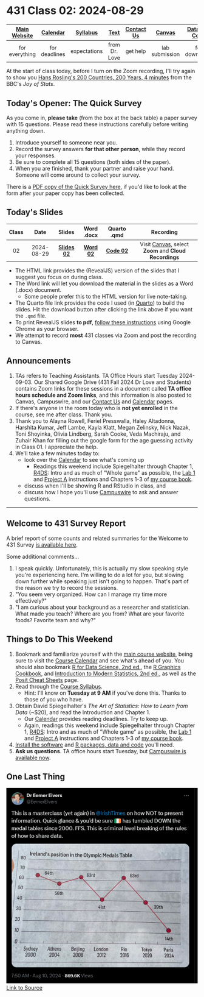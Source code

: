 # 431 Class 02: 2024-08-29

[Main Website](https://thomaselove.github.io/431-2024/) | [Calendar](https://thomaselove.github.io/431-2024/calendar.html) | [Syllabus](https://thomaselove.github.io/431-syllabus-2024/) | [Text](https://thomaselove.github.io/431-book/) | [Contact Us](https://thomaselove.github.io/431-2024/contact.html) | [Canvas](https://canvas.case.edu) | [Data and Code](https://github.com/THOMASELOVE/431-data)
:-----------: | :--------------: | :----------: | :---------: | :-------------: | :-----------: | :------------:
for everything | for deadlines | expectations | from Dr. Love | get help | lab submission | for downloads

At the start of class today, before I turn on the Zoom recording, I'll try again to show you [Hans Rosling's 200 Countries, 200 Years, 4 minutes](https://www.youtube.com/watch?v=jbkSRLYSojo) from the BBC's *Joy of Stats*.

## Today's Opener: The Quick Survey

As you come in, **please take** (from the box at the back table) a paper survey with 15 questions. Please read these instructions carefully before writing anything down.

1. Introduce yourself to someone near you.
2. Record the survey answers **for that other person**, while they record your responses.
3. Be sure to complete all 15 questions (both sides of the paper).
4. When you are finished, thank your partner and raise your hand. Someone will come around to collect your survey.

There is a [PDF copy of the Quick Survey here](431_surveyhandout_1perstudent_2024-08-29.pdf), if you'd like to look at the form after your paper copy has been collected.

## Today's Slides

Class | Date | Slides | Word .docx | Quarto .qmd | Recording
:---: | :--------: | :------: | :------: | :------: | :-------------:
02 | 2024-08-29 | **[Slides 02](https://thomaselove.github.io/431-slides-2024/class02.html)** | **[Word 02](https://thomaselove.github.io/431-slides-2024/class02w.docx)** | **[Code 02](https://github.com/THOMASELOVE/431-slides-2024/blob/main/class02.qmd)** | Visit [Canvas](https://canvas.case.edu/), select **Zoom** and **Cloud Recordings**

- The HTML link provides the (RevealJS) version of the slides that I suggest you focus on during class.
- The Word link will let you download the material in the slides as a Word (.docx) document.
    - Some people prefer this to the HTML version for live note-taking.
- The Quarto file link provides the code I used (in [Quarto](https://quarto.org/)) to build the slides. Hit the download button after clicking the link above if you want the `.qmd` file.
- To print RevealJS slides **to pdf**, [follow these instructions](https://quarto.org/docs/presentations/revealjs/presenting.html#print-to-pdf) using Google Chrome as your browser.
- We attempt to record **most** 431 classes via Zoom and post the recording to Canvas.

## Announcements

1. TAs refers to Teaching Assistants. TA Office Hours start Tuesday 2024-09-03. Our Shared Google Drive (431 Fall 2024 Dr Love and Students) contains Zoom links for these sessions in a document called **TA office hours schedule and Zoom links**, and this information is also posted to Canvas, Campuswire, and our [Contact Us](https://thomaselove.github.io/431-2024/contact.html) and [Calendar](https://thomaselove.github.io/431-2024/calendar.html) pages.
2. If there's anyone in the room today who is **not yet enrolled** in the course, see me after class. Thank you.
3. Thank you to Alayna Rowell, Feriel Presswalla, Haley Altadonna, Harshita Kumar, Jeff Lambe, Kayla Klatt, Megan Zelinsky, Nick Nazak, Toni Shoyinka, Olivia Lindberg, Sarah Cooke, Veda Machiraju, and Zuhair Khan for filling out the google form for the age guessing activity in Class 01. I appreciate the help.
4. We'll take a few minutes today to:
    - look over the [Calendar](https://thomaselove.github.io/431-2024/calendar.html) to see what's coming up
        - Readings this weekend include Spiegelhalter through Chapter 1, [R4DS](https://r4ds.hadley.nz/): Intro and as much of "Whole game" as possible, the [Lab 1](https://github.com/THOMASELOVE/431-labs-2024/tree/main/lab1) and [Project A](https://thomaselove.github.io/431-projectA-2024/) instructions and Chapters 1-3 of [my course book](https://thomaselove.github.io/431-book/). 
    - discuss when I'll be showing R and RStudio in class, and
    - discuss how I hope you'll use [Campuswire](https://campuswire.com/) to ask and answer questions.

-------

## Welcome to 431 Survey Report

A brief report of some counts and related summaries for the Welcome to 431 Survey [is available here](welcome-report.md).

Some additional comments...

1. I speak quickly. Unfortunately, this is actually my slow speaking style you're experiencing here. I'm willing to do a lot for you, but slowing down further while speaking just isn't going to happen. That's part of the reason we try to record the sessions.
2. "You seem very organized. How can I manage my time more effectively?"
3. "I am curious about your background as a researcher and statistician. What made you teach? Where are you from? What are your favorite foods? Favorite team and why?"

## Things to Do This Weekend

1. Bookmark and familiarize yourself with the [main course website](https://thomaselove.github.io/431-2024/), being sure to visit the [Course Calendar](https://thomaselove.github.io/431-2024/calendar.html) and see what's ahead of you. You should also bookmark [R for Data Science, 2nd ed.](https://r4ds.hadley.nz/), the [R Graphics Cookbook](https://r-graphics.org/), and [Introduction to Modern Statistics, 2nd ed.](https://openintro-ims.netlify.app/), as well as the [Posit Cheat Sheets](https://posit.co/resources/cheatsheets/) page.
2. Read through the [Course Syllabus](https://thomaselove.github.io/431-syllabus-2024/).
    - Hint: I'll know on **Tuesday at 9 AM** if you've done this. Thanks to those of you who have.
3. Obtain David Spiegelhalter's *The Art of Statistics: How to Learn from Data* (~$20), and read the Introduction and Chapter 1.
    - Our [Calendar](https://thomaselove.github.io/431-2024/calendar.html) provides reading deadlines. Try to keep up.
    - Again, readings this weekend include Spiegelhalter through Chapter 1, [R4DS](https://r4ds.hadley.nz/): Intro and as much of "Whole game" as possible, the [Lab 1](https://github.com/THOMASELOVE/431-labs-2024/tree/main/lab1) and [Project A](https://thomaselove.github.io/431-projectA-2024/) instructions and Chapters 1-3 of [my course book](https://thomaselove.github.io/431-book/). 
4. [Install the software](https://thomaselove.github.io/431-2024/software.html) and [R packages, data and code](https://thomaselove.github.io/431-2024/software.html#installing-r-packages-and-datacode-for-431) you'll need.
5. **Ask us questions**. TA office hours start Tuesday, but [Campuswire is available now](https://thomaselove.github.io/431-2024/campuswire.html).

## One Last Thing

![](https://github.com/THOMASELOVE/431-classes-2024/blob/main/class02/Eivers_2024-08-10.png)  [Link to Source](https://x.com/EemerEivers/status/1822239148519890981)
